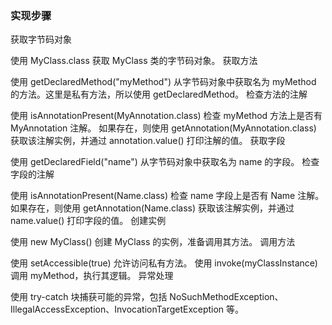 ### 实现步骤
获取字节码对象

使用 MyClass.class 获取 MyClass 类的字节码对象。
获取方法

使用 getDeclaredMethod("myMethod") 从字节码对象中获取名为 myMethod 的方法。这里是私有方法，所以使用 getDeclaredMethod。
检查方法的注解

使用 isAnnotationPresent(MyAnnotation.class) 检查 myMethod 方法上是否有 MyAnnotation 注解。
如果存在，则使用 getAnnotation(MyAnnotation.class) 获取该注解实例，并通过 annotation.value() 打印注解的值。
获取字段

使用 getDeclaredField("name") 从字节码对象中获取名为 name 的字段。
检查字段的注解

使用 isAnnotationPresent(Name.class) 检查 name 字段上是否有 Name 注解。
如果存在，则使用 getAnnotation(Name.class) 获取该注解实例，并通过 name.value() 打印字段的值。
创建实例

使用 new MyClass() 创建 MyClass 的实例，准备调用其方法。
调用方法

使用 setAccessible(true) 允许访问私有方法。
使用 invoke(myClassInstance) 调用 myMethod，执行其逻辑。
异常处理

使用 try-catch 块捕获可能的异常，包括 NoSuchMethodException、IllegalAccessException、InvocationTargetException 等。